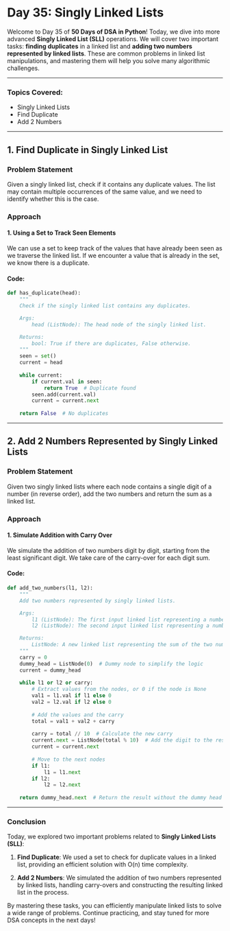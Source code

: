 # **Day 35: Singly Linked Lists**

Welcome to Day 35 of **50 Days of DSA in Python**! Today, we dive into more advanced **Singly Linked List (SLL)** operations. We will cover two important tasks: **finding duplicates** in a linked list and **adding two numbers represented by linked lists**. These are common problems in linked list manipulations, and mastering them will help you solve many algorithmic challenges.

---

### **Topics Covered:**
- Singly Linked Lists  
- Find Duplicate  
- Add 2 Numbers  

---

## **1. Find Duplicate in Singly Linked List**

### **Problem Statement**  
Given a singly linked list, check if it contains any duplicate values. The list may contain multiple occurrences of the same value, and we need to identify whether this is the case.

### **Approach**

#### **1. Using a Set to Track Seen Elements**

We can use a set to keep track of the values that have already been seen as we traverse the linked list. If we encounter a value that is already in the set, we know there is a duplicate.

#### **Code:**
```python
def has_duplicate(head):
    """
    Check if the singly linked list contains any duplicates.

    Args:
        head (ListNode): The head node of the singly linked list.

    Returns:
        bool: True if there are duplicates, False otherwise.
    """
    seen = set()
    current = head
    
    while current:
        if current.val in seen:
            return True  # Duplicate found
        seen.add(current.val)
        current = current.next
    
    return False  # No duplicates
```

---

## **2. Add 2 Numbers Represented by Singly Linked Lists**

### **Problem Statement**  
Given two singly linked lists where each node contains a single digit of a number (in reverse order), add the two numbers and return the sum as a linked list.

### **Approach**

#### **1. Simulate Addition with Carry Over**

We simulate the addition of two numbers digit by digit, starting from the least significant digit. We take care of the carry-over for each digit sum.

#### **Code:**
```python
def add_two_numbers(l1, l2):
    """
    Add two numbers represented by singly linked lists.

    Args:
        l1 (ListNode): The first input linked list representing a number.
        l2 (ListNode): The second input linked list representing a number.

    Returns:
        ListNode: A new linked list representing the sum of the two numbers.
    """
    carry = 0
    dummy_head = ListNode(0)  # Dummy node to simplify the logic
    current = dummy_head
    
    while l1 or l2 or carry:
        # Extract values from the nodes, or 0 if the node is None
        val1 = l1.val if l1 else 0
        val2 = l2.val if l2 else 0
        
        # Add the values and the carry
        total = val1 + val2 + carry
        
        carry = total // 10  # Calculate the new carry
        current.next = ListNode(total % 10)  # Add the digit to the result
        current = current.next
        
        # Move to the next nodes
        if l1:
            l1 = l1.next
        if l2:
            l2 = l2.next
    
    return dummy_head.next  # Return the result without the dummy head
```

---

### **Conclusion**

Today, we explored two important problems related to **Singly Linked Lists (SLL)**:

1. **Find Duplicate**: We used a set to check for duplicate values in a linked list, providing an efficient solution with O(n) time complexity.

2. **Add 2 Numbers**: We simulated the addition of two numbers represented by linked lists, handling carry-overs and constructing the resulting linked list in the process.

By mastering these tasks, you can efficiently manipulate linked lists to solve a wide range of problems. Continue practicing, and stay tuned for more DSA concepts in the next days!